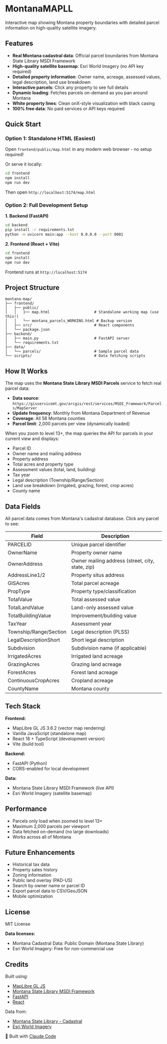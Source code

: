 # MontanaMAPLL

Interactive map showing Montana property boundaries with detailed parcel information on high-quality satellite imagery.

## Features

- **Real Montana cadastral data**: Official parcel boundaries from Montana State Library MSDI Framework
- **High-quality satellite basemap**: Esri World Imagery (no API key required)
- **Detailed property information**: Owner name, acreage, assessed values, legal description, land use breakdown
- **Interactive parcels**: Click any property to see full details
- **Dynamic loading**: Fetches parcels on-demand as you pan around Montana
- **White property lines**: Clean onX-style visualization with black casing
- **100% free data**: No paid services or API keys required

## Quick Start

### Option 1: Standalone HTML (Easiest)

Open `frontend/public/map.html` in any modern web browser - no setup required!

Or serve it locally:
```bash
cd frontend
npm install
npm run dev
```

Then open `http://localhost:5174/map.html`

### Option 2: Full Development Setup

**1. Backend (FastAPI)**
```bash
cd backend
pip install -r requirements.txt
python -m uvicorn main:app --host 0.0.0.0 --port 8001
```

**2. Frontend (React + Vite)**
```bash
cd frontend
npm install
npm run dev
```

Frontend runs at `http://localhost:5174`

## Project Structure

```
montana-map/
├── frontend/
│   ├── public/
│   │   ├── map.html                    # Standalone working map (use this!)
│   │   └── montana_parcels_WORKING.html # Backup version
│   ├── src/                            # React components
│   └── package.json
├── backend/
│   ├── main.py                         # FastAPI server
│   └── requirements.txt
├── data/
│   └── parcels/                        # Sample parcel data
└── scripts/                            # Data fetching scripts
```

## How It Works

The map uses the **Montana State Library MSDI Parcels** service to fetch real parcel data:

- **Data source**: `https://gisservicemt.gov/arcgis/rest/services/MSDI_Framework/Parcels/MapServer`
- **Update frequency**: Monthly from Montana Department of Revenue
- **Coverage**: All 56 Montana counties
- **Parcel limit**: 2,000 parcels per view (dynamically loaded)

When you zoom to level 13+, the map queries the API for parcels in your current view and displays:
- Parcel ID
- Owner name and mailing address
- Property address
- Total acres and property type
- Assessment values (total, land, building)
- Tax year
- Legal description (Township/Range/Section)
- Land use breakdown (irrigated, grazing, forest, crop acres)
- County name

## Data Fields

All parcel data comes from Montana's cadastral database. Click any parcel to see:

| Field | Description |
|-------|-------------|
| PARCELID | Unique parcel identifier |
| OwnerName | Property owner name |
| OwnerAddress | Owner mailing address (street, city, state, zip) |
| AddressLine1/2 | Property situs address |
| GISAcres | Total parcel acreage |
| PropType | Property type/classification |
| TotalValue | Total assessed value |
| TotalLandValue | Land-only assessed value |
| TotalBuildingValue | Improvement/building value |
| TaxYear | Assessment year |
| Township/Range/Section | Legal description (PLSS) |
| LegalDescriptionShort | Short legal description |
| Subdivision | Subdivision name (if applicable) |
| IrrigatedAcres | Irrigated land acreage |
| GrazingAcres | Grazing land acreage |
| ForestAcres | Forest land acreage |
| ContinuousCropAcres | Cropland acreage |
| CountyName | Montana county |

## Tech Stack

**Frontend:**
- MapLibre GL JS 3.6.2 (vector map rendering)
- Vanilla JavaScript (standalone map)
- React 18 + TypeScript (development version)
- Vite (build tool)

**Backend:**
- FastAPI (Python)
- CORS-enabled for local development

**Data:**
- Montana State Library MSDI Framework (live API)
- Esri World Imagery (satellite basemap)

## Performance

- Parcels only load when zoomed to level 13+
- Maximum 2,000 parcels per viewport
- Data fetched on-demand (no large downloads)
- Works across all of Montana

## Future Enhancements

- Historical tax data
- Property sales history
- Zoning information
- Public land overlay (PAD-US)
- Search by owner name or parcel ID
- Export parcel data to CSV/GeoJSON
- Mobile optimization

## License

MIT License

**Data licenses:**
- Montana Cadastral Data: Public Domain (Montana State Library)
- Esri World Imagery: Free for non-commercial use

## Credits

Built using:
- [MapLibre GL JS](https://maplibre.org/)
- [Montana State Library MSDI Framework](https://msl.mt.gov/geoinfo/msdi/)
- [FastAPI](https://fastapi.tiangolo.com/)
- [React](https://react.dev/)

Data from:
- [Montana State Library - Cadastral](https://msl.mt.gov/geoinfo/msdi/cadastral/)
- [Esri World Imagery](https://www.esri.com/en-us/arcgis/products/data/data-portfolio/world-imagery)

🤖 Built with [Claude Code](https://claude.com/claude-code)